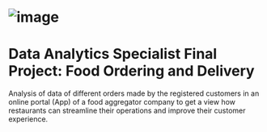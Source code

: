 # ![image](https://github.com/user-attachments/assets/7b5e0b22-b12e-487d-aa83-fb6965172df4) 
# Data Analytics Specialist Final Project: Food Ordering and Delivery   
Analysis of data of different orders made by the registered customers in an online portal (App) of a food aggregator company to get a view how restaurants can streamline their operations and improve their customer experience.
